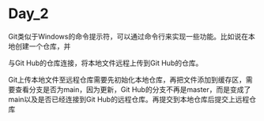 # Day_2

Git类似于Windows的命令提示符，可以通过命令行来实现一些功能。比如说在本地创建一个仓库，并

与Git Hub的仓库连接，将本地文件远程上传到Git Hub的仓库。



Git上传本地文件至远程仓库需要先初始化本地仓库，再把文件添加到缓存区，需要查看分支是否为main，因为更新，Git Hub的分支不再是master，而是变成了main以及是否已经连接到Git Hub的远程仓库。再提交到本地仓库后提交上远程仓库





